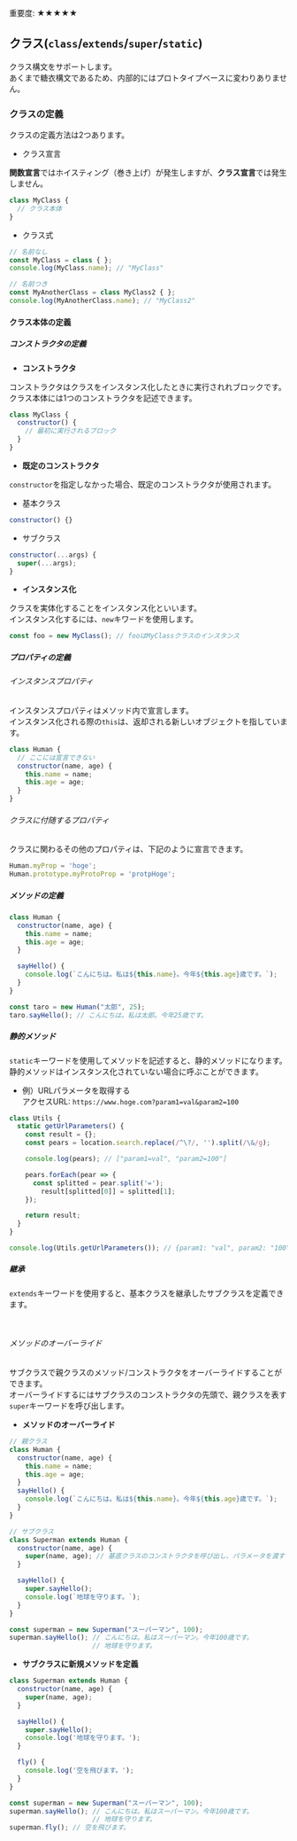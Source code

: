 <div data-breadcrumb="主な変更点 > クラス(class/extends/super/static)" />

<p class="importance">重要度: <span class="star">★★★★★</span></p>

## クラス(`class`/`extends`/`super`/`static`)

クラス構文をサポートします。<br>あくまで糖衣構文であるため、内部的にはプロトタイプベースに変わりありません。

>>>
<div data-breadcrumb="主な変更点 > クラス(class/extends/super/static) > クラスの定義" />

### クラスの定義

クラスの定義方法は2つあります。

- クラス宣言

<span class="marker">**関数宣言**ではホイスティング（巻き上げ）が発生しますが、**クラス宣言**では発生しません。</span>

```js
class MyClass {
  // クラス本体
}
```

- クラス式

```js
// 名前なし
const MyClass = class { };
console.log(MyClass.name); // "MyClass"

// 名前つき
const MyAnotherClass = class MyClass2 { };
console.log(MyAnotherClass.name); // "MyClass2"
```

>>>

<div data-breadcrumb="主な変更点 > クラス(class/extends/super/static) > クラスの定義 > コンストラクタの定義" />

#### クラス本体の定義

##### コンストラクタの定義

- **コンストラクタ**

コンストラクタはクラスをインスタンス化したときに実行されれブロックです。<br><span class="marker">クラス本体には1つのコンストラクタを記述</span>できます。

```js
class MyClass {
  constructor() {
    // 最初に実行されるブロック
  }
}
```

>>>

<div data-breadcrumb="主な変更点 > クラス(class/extends/super/static) > クラスの定義 > コンストラクタの定義 > 既定のコンストラクタ" />

- **既定のコンストラクタ**

`constructor`を指定しなかった場合、既定のコンストラクタが使用されます。

- 基本クラス

```js
constructor() {}
```

- サブクラス

```js
constructor(...args) {
  super(...args);
}
```

>>>

<div data-breadcrumb="主な変更点 > クラス(class/extends/super/static) > クラスの定義 > インスタンス化" />

- **インスタンス化**

クラスを実体化することを<span class="marker">インスタンス化</span>といいます。<br>インスタンス化するには、`new`キワードを使用します。

```js
const foo = new MyClass(); // fooはMyClassクラスのインスタンス
```

>>>

<div data-breadcrumb="主な変更点 > クラス(class/extends/super/static) > クラスの定義 > クラス本体の定義 > プロパティの定義" />

##### プロパティの定義


###### インスタンスプロパティ

インスタンスプロパティはメソッド内で宣言します。<br>インスタンス化される際の`this`は、返却される新しいオブジェクトを指しています。
```js
class Human {
  // ここには宣言できない
  constructor(name, age) {
    this.name = name;
    this.age = age;
  }
}
```

###### クラスに付随するプロパティ
クラスに関わるその他のプロパティは、下記のように宣言できます。

```js
Human.myProp = 'hoge';
Human.prototype.myProtoProp = 'protpHoge';
```

>>>

<div data-breadcrumb="主な変更点 > クラス(class/extends/super/static) > クラスの定義 > クラス本体の定義 > メソッドの定義" />

##### メソッドの定義

```js
class Human {
  constructor(name, age) {
    this.name = name;
    this.age = age;
  }

  sayHello() {
    console.log(`こんにちは。私は${this.name}。今年${this.age}歳です。`);
  }
}

const taro = new Human("太郎", 25);
taro.sayHello(); // こんにちは。私は太郎。今年25歳です。
```

>>>

<div data-breadcrumb="主な変更点 > クラス(class/extends/super/static) > クラスの定義 > クラス本体の定義 > メソッドの定義 > 静的メソッド" />

##### 静的メソッド
`static`キーワードを使用してメソッドを記述すると、静的メソッドになります。<br>静的メソッドは<span class="marker">インスタンス化されていない場合に呼ぶことができます。</span>

- 例）URLパラメータを取得する<br>アクセスURL: `https://www.hoge.com?param1=val&param2=100`

```js
class Utils {
  static getUrlParameters() {
    const result = {};
    const pears = location.search.replace(/^\?/, '').split(/\&/g);

    console.log(pears); // ["param1=val", "param2=100"]

    pears.forEach(pear => {
      const splitted = pear.split('=');
    	result[splitted[0]] = splitted[1];
    });

    return result;
  }
}

console.log(Utils.getUrlParameters()); // {param1: "val", param2: "100"}
```

>>>

<div data-breadcrumb="主な変更点 > クラス(class/extends/super/static) > クラスの定義 > クラス本体の定義 > 継承" />

##### 継承
`extends`キーワードを使用すると、基本クラスを継承したサブクラスを定義できます。

<br>

###### メソッドのオーバーライド
サブクラスで親クラスのメソッド/コンストラクタをオーバーライドすることができます。<br>
オーバーライドするにはサブクラスの<span class="marker">コンストラクタの先頭で、親クラスを表す`super`キーワードを呼び出します。</span>

>>>

<div data-breadcrumb="主な変更点 > クラス(class/extends/super/static) > クラスの定義 > クラス本体の定義 > 継承 > メソッドのオーバーライド" />

- **メソッドのオーバーライド**

```js
// 親クラス
class Human {
  constructor(name, age) {
    this.name = name;
    this.age = age;
  }
  sayHello() {
    console.log(`こんにちは。私は${this.name}。今年${this.age}歳です。`);
  }
}

```

```js
// サブクラス
class Superman extends Human {
  constructor(name, age) {
    super(name, age); // 基底クラスのコンストラクタを呼び出し、パラメータを渡す
  }

  sayHello() {
    super.sayHello();
    console.log(`地球を守ります。`);
  }
}

const superman = new Superman("スーパーマン", 100);
superman.sayHello(); // こんにちは。私はスーパーマン。今年100歳です。
                     // 地球を守ります。
```

>>>
<div data-breadcrumb="主な変更点 > クラス(class/extends/super/static) > クラスの定義 > クラス本体の定義 > 継承 > サブクラスに新規メソッドを定義" />

- **サブクラスに新規メソッドを定義**

```js
class Superman extends Human {
  constructor(name, age) {
    super(name, age);
  }

  sayHello() {
    super.sayHello();
    console.log('地球を守ります。');
  }

  fly() {
    console.log('空を飛びます。');
  }
}

const superman = new Superman("スーパーマン", 100);
superman.sayHello(); // こんにちは。私はスーパーマン。今年100歳です。
                     // 地球を守ります。
superman.fly(); // 空を飛びます。
```
